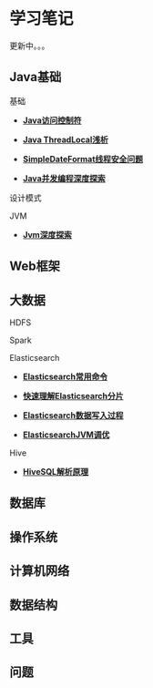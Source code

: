 # 学习笔记

更新中。。。

## Java基础

基础

* [**Java访问控制符**](java基础/基础/access_control.md)

* [**Java ThreadLocal浅析**](java基础/基础/thread_local.md)

* [**SimpleDateFormat线程安全问题**](java基础/基础/simple_date_format.md)

* [**Java并发编程深度探索**](java基础/基础/concurrent_programming.md)

设计模式

JVM

* [**Jvm深度探索**](java基础/jvm/jvm.md)

## Web框架

## 大数据

HDFS

Spark

Elasticsearch

* [**Elasticsearch常用命令**](大数据/es/es_command.md)

* [**快速理解Elasticsearch分片**](大数据/es/es_shard_distribution.md)

* [**Elasticsearch数据写入过程**](大数据/es/es_data_write.md)

* [**ElasticsearchJVM调优**](大数据/es/es_jvm.md)

Hive

* [**HiveSQL解析原理**](大数据/hive/hive_sql.md)

## 数据库

## 操作系统

## 计算机网络

## 数据结构

## 工具

## 问题